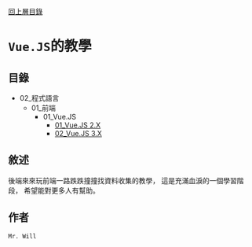 [回上層目錄](../README.md)

# `Vue.JS`的教學

## **目錄**
+ 02_程式語言
    + 01_前端
        + 01_Vue.JS
            + [01_Vue.JS 2.X](01_VueJS2/README.md)
            + [02_Vue.JS 3.X](02_VueJS3/README.md)

## **敘述**
後端來來玩前端一路跌跌撞撞找資料收集的教學，
這是充滿血淚的一個學習階段，
希望能對更多人有幫助。

## **作者**
`Mr. Will`
